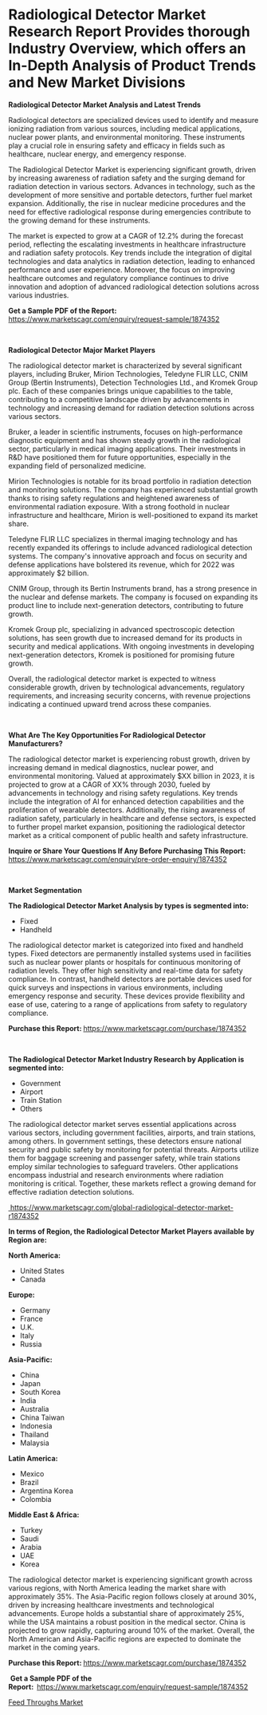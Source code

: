<p><h1>Radiological Detector Market Research Report Provides thorough Industry Overview, which offers an In-Depth Analysis of Product Trends and New Market Divisions</h1></p><p><strong>Radiological Detector Market Analysis and Latest Trends</strong></p>
<p><p>Radiological detectors are specialized devices used to identify and measure ionizing radiation from various sources, including medical applications, nuclear power plants, and environmental monitoring. These instruments play a crucial role in ensuring safety and efficacy in fields such as healthcare, nuclear energy, and emergency response.</p><p>The Radiological Detector Market is experiencing significant growth, driven by increasing awareness of radiation safety and the surging demand for radiation detection in various sectors. Advances in technology, such as the development of more sensitive and portable detectors, further fuel market expansion. Additionally, the rise in nuclear medicine procedures and the need for effective radiological response during emergencies contribute to the growing demand for these instruments.</p><p>The market is expected to grow at a CAGR of 12.2% during the forecast period, reflecting the escalating investments in healthcare infrastructure and radiation safety protocols. Key trends include the integration of digital technologies and data analytics in radiation detection, leading to enhanced performance and user experience. Moreover, the focus on improving healthcare outcomes and regulatory compliance continues to drive innovation and adoption of advanced radiological detection solutions across various industries.</p></p>
<p><strong>Get a Sample PDF of the Report:&nbsp;</strong> <a href="https://www.marketscagr.com/enquiry/request-sample/1874352?utm_campaign=1943&utm_medium=2&utm_source=Github&utm_content=ia&utm_term=22022025&utm_id=radiological-detector">https://www.marketscagr.com/enquiry/request-sample/1874352</a></p>
<p>&nbsp;</p>
<p><strong>Radiological Detector Major Market Players</strong></p>
<p><p>The radiological detector market is characterized by several significant players, including Bruker, Mirion Technologies, Teledyne FLIR LLC, CNIM Group (Bertin Instruments), Detection Technologies Ltd., and Kromek Group plc. Each of these companies brings unique capabilities to the table, contributing to a competitive landscape driven by advancements in technology and increasing demand for radiation detection solutions across various sectors.</p><p>Bruker, a leader in scientific instruments, focuses on high-performance diagnostic equipment and has shown steady growth in the radiological sector, particularly in medical imaging applications. Their investments in R&D have positioned them for future opportunities, especially in the expanding field of personalized medicine.</p><p>Mirion Technologies is notable for its broad portfolio in radiation detection and monitoring solutions. The company has experienced substantial growth thanks to rising safety regulations and heightened awareness of environmental radiation exposure. With a strong foothold in nuclear infrastructure and healthcare, Mirion is well-positioned to expand its market share.</p><p>Teledyne FLIR LLC specializes in thermal imaging technology and has recently expanded its offerings to include advanced radiological detection systems. The company's innovative approach and focus on security and defense applications have bolstered its revenue, which for 2022 was approximately $2 billion.</p><p>CNIM Group, through its Bertin Instruments brand, has a strong presence in the nuclear and defense markets. The company is focused on expanding its product line to include next-generation detectors, contributing to future growth.</p><p>Kromek Group plc, specializing in advanced spectroscopic detection solutions, has seen growth due to increased demand for its products in security and medical applications. With ongoing investments in developing next-generation detectors, Kromek is positioned for promising future growth.</p><p>Overall, the radiological detector market is expected to witness considerable growth, driven by technological advancements, regulatory requirements, and increasing security concerns, with revenue projections indicating a continued upward trend across these companies.</p></p>
<p>&nbsp;</p>
<p><strong>What Are The Key Opportunities For Radiological Detector Manufacturers?</strong></p>
<p><p>The radiological detector market is experiencing robust growth, driven by increasing demand in medical diagnostics, nuclear power, and environmental monitoring. Valued at approximately $XX billion in 2023, it is projected to grow at a CAGR of XX% through 2030, fueled by advancements in technology and rising safety regulations. Key trends include the integration of AI for enhanced detection capabilities and the proliferation of wearable detectors. Additionally, the rising awareness of radiation safety, particularly in healthcare and defense sectors, is expected to further propel market expansion, positioning the radiological detector market as a critical component of public health and safety infrastructure.</p></p>
<p><strong>Inquire or Share Your Questions If Any Before Purchasing This Report:</strong> <a href="https://www.marketscagr.com/enquiry/pre-order-enquiry/1874352?utm_campaign=1943&utm_medium=2&utm_source=Github&utm_content=ia&utm_term=22022025&utm_id=radiological-detector">https://www.marketscagr.com/enquiry/pre-order-enquiry/1874352</a></p>
<p>&nbsp;</p>
<p><strong>Market Segmentation</strong></p>
<p><strong>The Radiological Detector Market Analysis by types is segmented into:</strong></p>
<p><ul><li>Fixed</li><li>Handheld</li></ul></p>
<p><p>The radiological detector market is categorized into fixed and handheld types. Fixed detectors are permanently installed systems used in facilities such as nuclear power plants or hospitals for continuous monitoring of radiation levels. They offer high sensitivity and real-time data for safety compliance. In contrast, handheld detectors are portable devices used for quick surveys and inspections in various environments, including emergency response and security. These devices provide flexibility and ease of use, catering to a range of applications from safety to regulatory compliance.</p></p>
<p><strong>Purchase this Report:&nbsp;</strong><a href="https://www.marketscagr.com/purchase/1874352?utm_campaign=1943&utm_medium=2&utm_source=Github&utm_content=ia&utm_term=22022025&utm_id=radiological-detector">https://www.marketscagr.com/purchase/1874352</a></p>
<p>&nbsp;</p>
<p><strong>The Radiological Detector Market Industry Research by Application is segmented into:</strong></p>
<p><ul><li>Government</li><li>Airport</li><li>Train Station</li><li>Others</li></ul></p>
<p><p>The radiological detector market serves essential applications across various sectors, including government facilities, airports, and train stations, among others. In government settings, these detectors ensure national security and public safety by monitoring for potential threats. Airports utilize them for baggage screening and passenger safety, while train stations employ similar technologies to safeguard travelers. Other applications encompass industrial and research environments where radiation monitoring is critical. Together, these markets reflect a growing demand for effective radiation detection solutions.</p></p>
<p><a href="https://www.marketscagr.com/global-radiological-detector-market-r1874352?utm_campaign=1943&utm_medium=2&utm_source=Github&utm_content=ia&utm_term=22022025&utm_id=radiological-detector">&nbsp;https://www.marketscagr.com/global-radiological-detector-market-r1874352</a></p>
<p><strong>In terms of Region, the Radiological Detector Market Players available by Region are:</strong></p>
<p>
    <p> <strong> North America: </strong>
        <ul>
            <li>United States</li>
            <li>Canada</li>
        </ul>
        </p> 
    <p> <strong> Europe: </strong>
        <ul>
            <li>Germany</li>
            <li>France</li>
            <li>U.K.</li>
            <li>Italy</li>
            <li>Russia</li>
        </ul>
        </p> 
    <p> <strong> Asia-Pacific: </strong>
        <ul>
            <li>China</li>
            <li>Japan</li>
            <li>South Korea</li>
            <li>India</li>
            <li>Australia</li>
            <li>China Taiwan</li>
            <li>Indonesia</li>
            <li>Thailand</li>
            <li>Malaysia</li>
        </ul>
        </p> 
    <p> <strong> Latin America: </strong>
        <ul>
            <li>Mexico</li>
            <li>Brazil</li>
            <li>Argentina Korea</li>
            <li>Colombia</li>
        </ul>
        </p> 
    <p> <strong> Middle East & Africa: </strong>
        <ul>
            <li>Turkey</li>
            <li>Saudi</li>
            <li>Arabia</li>
            <li>UAE</li>
            <li>Korea</li>
        </ul>
    </p>
    </p>
<p><p>The radiological detector market is experiencing significant growth across various regions, with North America leading the market share with approximately 35%. The Asia-Pacific region follows closely at around 30%, driven by increasing healthcare investments and technological advancements. Europe holds a substantial share of approximately 25%, while the USA maintains a robust position in the medical sector. China is projected to grow rapidly, capturing around 10% of the market. Overall, the North American and Asia-Pacific regions are expected to dominate the market in the coming years.</p></p>
<p><strong>Purchase this Report: </strong><a href="https://www.marketscagr.com/purchase/1874352?utm_campaign=1943&utm_medium=2&utm_source=Github&utm_content=ia&utm_term=22022025&utm_id=radiological-detector">https://www.marketscagr.com/purchase/1874352</a></p>
<p>&nbsp;<strong>Get a Sample PDF of the Report:&nbsp;&nbsp;</strong><a href="https://www.marketscagr.com/enquiry/request-sample/1874352?utm_campaign=1943&utm_medium=2&utm_source=Github&utm_content=ia&utm_term=22022025&utm_id=radiological-detector">https://www.marketscagr.com/enquiry/request-sample/1874352</a></p>
<p><strong></strong></p>
<p><p><a href="https://github.com/JakirUddin511/Market-Research-Report-List-1/blob/main/feed-throughs-market.md?utm_campaign=1943&utm_medium=2&utm_source=Github&utm_content=ia&utm_term=22022025&utm_id=radiological-detector">Feed Throughs Market</a></p></p>